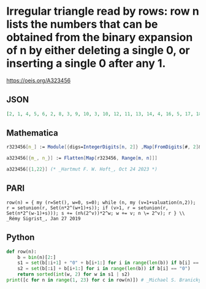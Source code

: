 # Irregular triangle read by rows: row n lists the numbers that can be obtained from the binary expansion of n by either deleting a single 0, or inserting a single 0 after any 1\.
https://oeis.org/A323456
## JSON
```JSON
[2, 1, 4, 5, 6, 2, 8, 3, 9, 10, 3, 10, 12, 11, 13, 14, 4, 16, 5, 17, 18, 5, 6, 18, 20, 7, 19, 21, 22, 6, 20, 24, 7, 21, 25, 26, 7, 22, 26, 28, 23, 27, 29, 30, 8, 32, 9, 33, 34, 9, 10, 34, 36, 11, 35, 37, 38, 10, 12, 36, 40, 11, 13, 37, 41, 42, 11, 14, 38, 42, 44]
```
## Mathematica
```Mathematica
r323456[n_] := Module[{digs=IntegerDigits[n, 2]} ,Map[FromDigits[#, 2]&, Union[Map[Insert[digs, 0, #+1]&, Flatten[Position[digs, 1]]], Map[Drop[digs, {#}]&, Flatten[Position[digs, 0]]]]]] (* nth row *)
```
```Mathematica
a323456[{m_, n_}] := Flatten[Map[r323456, Range[m, n]]]
```
```Mathematica
a323456[{1,22}] (* _Hartmut F. W. Hoft_, Oct 24 2023 *)
```
## PARI
```PARI
row(n) = { my (r=Set(), w=0, s=0); while (n, my (v=1+valuation(n,2)); r = setunion(r, Set(n*2^(w+1)+s)); if (v>1, r = setunion(r, Set(n*2^(w-1)+s))); s += (n%(2^v))*2^w; w += v; n \= 2^v); r } \\ _Rémy Sigrist_, Jan 27 2019
```
## Python
```Python
def row(n):
    b = bin(n)[2:]
    s1 = set(b[:i+1] + "0" + b[i+1:] for i in range(len(b)) if b[i] == "1")
    s2 = set(b[:i] + b[i+1:] for i in range(len(b)) if b[i] == "0")
    return sorted(int(w, 2) for w in s1 | s2)
print([c for n in range(1, 23) for c in row(n)]) # _Michael S. Branicky_, Jul 24 2022
```
